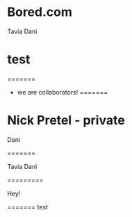 # Bored.com



Tavia
Dani


test
=======

=======




- we are collaborators!
=======


Nick Pretel - private
=======

Dani

=======



Tavia
Dani


=========


Hey!

=======
test


